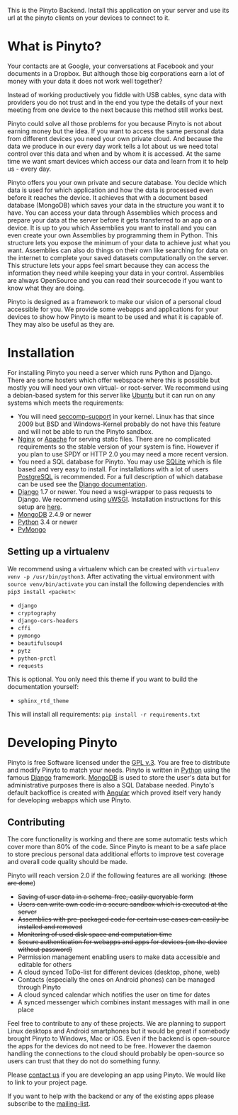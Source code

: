 This is the Pinyto Backend. Install this application on your server and use its url at the pinyto
clients on your devices to connect to it.

What is Pinyto?
===============

Your contacts are at Google, your conversations at Facebook and your documents in a Dropbox. But 
although those big corporations earn a lot of money with your data it does not work well together?

Instead of working productively you fiddle with USB cables, sync data with providers you do not trust 
and in the end you type the details of your next meeting from one device to the next because this 
method still works best.

Pinyto could solve all those problems for you because Pinyto is not about earning money but the idea. 
If you want to access the same personal data from different devices you need your own private cloud. 
And because the data we produce in our every day work tells a lot about us we need total control over 
this data and when and by whom it is accessed. At the same time we want smart devices which access our 
data and learn from it to help us - every day.

Pinyto offers you your own private and secure database. You decide which data is used for which 
application and how the data is processed even before it reaches the device. It achieves that with a 
document based database (MongoDB) which saves your data in the structure you want it to have. You can 
access your data through Assemblies which process and prepare your data at the server before it gets 
transferred to an app on a device. It is up to you which Assemblies you want to install and you can 
even create your own Assemblies by programming them in Python. This structure lets you expose the 
minimum of your data to achieve just what you want. Assemblies can also do things on their own like 
searching for data on the internet to complete your saved datasets computationally on the server. 
This structure lets your apps feel smart because they can access the information they need while 
keeping your data in your control. Assemblies are always OpenSource and you can read their 
sourcecode if you want to know what they are doing.

Pinyto is designed as a framework to make our vision of a personal cloud accessible for you. We 
provide some webapps and applications for your devices to show how Pinyto is meant to be used and 
what it is capable of. They may also be useful as they are.

Installation
============

For installing Pinyto you need a server which runs Python and Django. There are some hosters which 
offer webspace where this is possible but mostly you will need your own virtual- or root-server. 
We recommend using a debian-based system for this server like [Ubuntu](http://www.ubuntu.com/) but 
it can run on any systems which meets the requirements:

* You will need [seccomp-support](https://en.wikipedia.org/wiki/Seccomp) in your kernel. Linux has 
  that since 2009 but BSD and Windows-Kernel probably do not have this feature and will not be able 
  to run the Pinyto sandbox.
* [Nginx](http://nginx.org/) or [Apache](http://httpd.apache.org/) for serving static files. There 
  are no complicated requirements so the stable version of your system is fine. However if you plan 
  to use SPDY or HTTP 2.0 you may need a more recent version.
* You need a SQL database for Pinyto. You may use [SQLite](http://www.sqlite.org/) which is file 
  based and very easy to install. For installations with a lot of users 
  [PostgreSQL](http://www.postgresql.org/) is recommended. For a full description of which database 
  can be used see the [Django documentation](https://docs.djangoproject.com/en/1.6/ref/databases/).
* [Django](https://www.djangoproject.com/download/) 1.7 or newer. You need a wsgi-wrapper to pass 
  requests to Django. We recommend using [uWSGI](http://projects.unbit.it/uwsgi/). Installation 
  instructions for this setup are 
  [here](https://docs.djangoproject.com/en/1.6/howto/deployment/wsgi/uwsgi/).
* [MongoDB](http://www.mongodb.org/) 2.4.9 or newer
* [Python](https://www.python.org/) 3.4 or newer
* [PyMongo](http://api.mongodb.org/python/current/installation.html)

Setting up a virtualenv
-----------------------
We recommend using a virtualenv which can be created with ``virtualenv venv -p /usr/bin/python3``. 
After activating the virtual environment with ``source venv/bin/activate`` you can install the
following dependencies with ``pip3 install <packet>``:

* `django`
* `cryptography`
* `django-cors-headers`
* `cffi`
* `pymongo`
* `beautifulsoup4`
* `pytz`
* `python-prctl`
* `requests`

This is optional. You only need this theme if you want to build the documentation yourself:

* `sphinx_rtd_theme`

This will install all requirements: ``pip install -r requirements.txt``

Developing Pinyto
=================

Pinyto is free Software licensed under the [GPL v.3](http://www.gnu.org/copyleft/gpl.html). You 
are free to distribute and modify Pinyto to match your needs. Pinyto is written in 
[Python](https://www.python.org/) using the famous [Django](https://www.djangoproject.com/) 
framework. [MongoDB](http://www.mongodb.org/) is used to store the user's data but for 
administrative purposes there is also a SQL Database needed. Pinyto's default backoffice is 
created with [Angular](https://angularjs.org/) which proved itself very handy for developing 
webapps which use Pinyto.

Contributing
------------

The core functionality is working and there are some automatic tests which cover more than 80% of 
the code. Since Pinyto is meant to be a safe place to store precious personal data additional efforts 
to improve test coverage and overall code quality should be made.

Pinyto will reach version 2.0 if the following features are all working: (~~those are done~~)

* ~~Saving of user data in a schema-free, easily queryable form~~
* ~~Users can write own code in a secure sandbox which is executed at the server~~
* ~~Assemblies with pre-packaged code for certain use cases can easily be installed and removed~~
* ~~Monitoring of used disk space and computation time~~
* ~~Secure authentication for webapps and apps for devices (on the device without password)~~
* Permission management enabling users to make data accessible and editable for others
* A cloud synced ToDo-list for different devices (desktop, phone, web)
* Contacts (especially the ones on Android phones) can be managed through Pinyto
* A cloud synced calendar which notifies the user on time for dates
* A synced messenger which combines instant messages with mail in one place

Feel free to contribute to any of these projects. We are planning to support Linux desktops and 
Android smartphones but it would be great if somebody brought Pinyto to Windows, Mac or iOS. Even if 
the backend is open-source the apps for the devices do not need to be free. However the daemon 
handling the connections to the cloud should probably be open-source so users can trust that they do 
not do something funny.

Please [contact us](mailto:jonny@pinyto.de) if you are developing an app using Pinyto. We would like 
to link to your project page.

If you want to help with the backend or any of the existing apps please subscribe to the 
[mailing-list](http://lists.pinyto.de/mailman/listinfo/pinyto).
